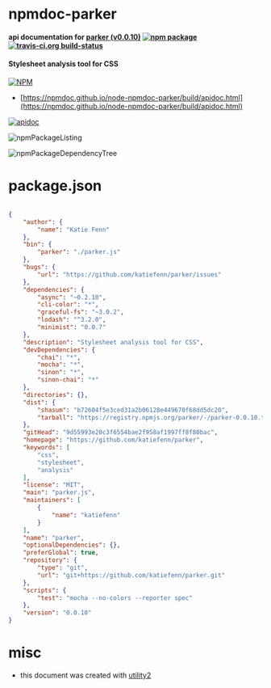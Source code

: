 # npmdoc-parker

#### api documentation for  [parker (v0.0.10)](https://github.com/katiefenn/parker)  [![npm package](https://img.shields.io/npm/v/npmdoc-parker.svg?style=flat-square)](https://www.npmjs.org/package/npmdoc-parker) [![travis-ci.org build-status](https://api.travis-ci.org/npmdoc/node-npmdoc-parker.svg)](https://travis-ci.org/npmdoc/node-npmdoc-parker)

#### Stylesheet analysis tool for CSS

[![NPM](https://nodei.co/npm/parker.png?downloads=true&downloadRank=true&stars=true)](https://www.npmjs.com/package/parker)

- [https://npmdoc.github.io/node-npmdoc-parker/build/apidoc.html](https://npmdoc.github.io/node-npmdoc-parker/build/apidoc.html)

[![apidoc](https://npmdoc.github.io/node-npmdoc-parker/build/screenCapture.buildCi.browser.%252Ftmp%252Fbuild%252Fapidoc.html.png)](https://npmdoc.github.io/node-npmdoc-parker/build/apidoc.html)

![npmPackageListing](https://npmdoc.github.io/node-npmdoc-parker/build/screenCapture.npmPackageListing.svg)

![npmPackageDependencyTree](https://npmdoc.github.io/node-npmdoc-parker/build/screenCapture.npmPackageDependencyTree.svg)



# package.json

```json

{
    "author": {
        "name": "Katie Fenn"
    },
    "bin": {
        "parker": "./parker.js"
    },
    "bugs": {
        "url": "https://github.com/katiefenn/parker/issues"
    },
    "dependencies": {
        "async": "~0.2.10",
        "cli-color": "*",
        "graceful-fs": "~3.0.2",
        "lodash": "^3.2.0",
        "minimist": "0.0.7"
    },
    "description": "Stylesheet analysis tool for CSS",
    "devDependencies": {
        "chai": "*",
        "mocha": "*",
        "sinon": "*",
        "sinon-chai": "*"
    },
    "directories": {},
    "dist": {
        "shasum": "b72604f5e3ced31a2b06128e449670f68dd5dc20",
        "tarball": "https://registry.npmjs.org/parker/-/parker-0.0.10.tgz"
    },
    "gitHead": "9d55993e20c3f6554bae2f958af1997ff8f80bac",
    "homepage": "https://github.com/katiefenn/parker",
    "keywords": [
        "css",
        "stylesheet",
        "analysis"
    ],
    "license": "MIT",
    "main": "parker.js",
    "maintainers": [
        {
            "name": "katiefenn"
        }
    ],
    "name": "parker",
    "optionalDependencies": {},
    "preferGlobal": true,
    "repository": {
        "type": "git",
        "url": "git+https://github.com/katiefenn/parker.git"
    },
    "scripts": {
        "test": "mocha --no-colors --reporter spec"
    },
    "version": "0.0.10"
}
```



# misc
- this document was created with [utility2](https://github.com/kaizhu256/node-utility2)
